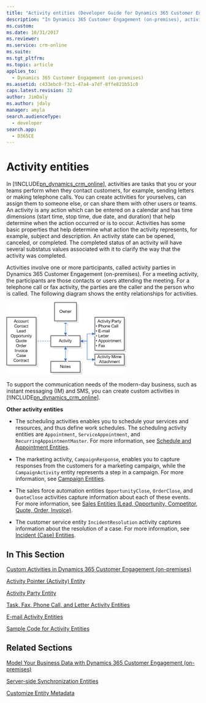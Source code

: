 ```yaml
---
title: "Activity entities (Developer Guide for Dynamics 365 Customer Engagement)| MicrosoftDocs"
description: "In Dynamics 365 Customer Engagement (on-premises), activities are tasks that you or your teams perform when they contact customers, for example, sending letters or making telephone calls."
ms.custom: 
ms.date: 10/31/2017
ms.reviewer: 
ms.service: crm-online
ms.suite: 
ms.tgt_pltfrm: 
ms.topic: article
applies_to: 
  - Dynamics 365 Customer Engagement (on-premises)
ms.assetid: c433ebc0-f3c1-47a4-a7df-8ffe821b51c0
caps.latest.revision: 32
author: JimDaly
ms.author: jdaly
manager: amyla
search.audienceType: 
  - developer
search.app: 
  - D365CE
---
```


# Activity entities

 

In [!INCLUDE[pn_dynamics_crm_online](../includes/pn-dynamics-crm-online.md)], activities are tasks that you or your teams perform when they contact customers, for example, sending letters or making telephone calls. You  can create activities for yourselves, can assign them to someone else, or can share them with other users or teams. An activity is any action which can be entered  on a calendar  and has time dimensions (start time, stop time, due date, and duration) that help determine when the action occurred or is to occur. Activities has some basic properties that help determine what action the activity represents, for example, subject and description. An activity state can be opened, canceled, or completed. The completed status of an activity will have several substatus values associated with it to clarify the way that the activity was completed.
  
 Activities involve one or more participants, called activity parties in Dynamics 365 Customer Engagement (on-premises). For a meeting activity, the participants are those contacts or users attending the meeting. For a telephone call or fax activity, the parties are the caller and the person who is called. The following diagram shows the entity relationships for activities.  
  
 ![Activity diagram](media/entity-model-activity.gif "Activity diagram")  
  
 To support the communication needs of the modern-day business, such as instant messaging (IM) and SMS, you can create custom activities in [!INCLUDE[pn_dynamics_crm_online](../includes/pn-dynamics-crm-online.md)].  
  
 **Other activity entities**  
  
-   The scheduling activities enables you to schedule your services and resources, and thus define work schedules. The scheduling activity entities are `Appointment`, `ServiceAppointment`, and `RecurringAppointmentMaster`. For more information, see [Schedule and Appointment Entities](schedule-appointment-entities.md).  
  
-   The marketing activity, `CampaignResponse`, enables you to capture responses from the customers for a marketing campaign, while the `CampaignActivity` entity represents a step in a campaign. For more information, see [Campaign Entities](campaign-entities.md).  
  
-   The sales force automation entities `OpportunityClose`, `OrderClose`, and `QuoteClose` activities capture information about each of these events. For more information, see [Sales Entities (Lead, Opportunity, Competitor, Quote, Order, Invoice)](sales-entities-lead-opportunity-competitor-quote-order-invoice.md).  
  
-   The customer service entity `IncidentResolution` activity captures information about the resolution of a case. For more information, see [Incident (Case) Entities](incident-case-entities.md).  
  
## In This Section  
 [Custom Activities in Dynamics 365 Customer Engagement (on-premises)](custom-activities.md)  
  
 [Activity Pointer (Activity) Entity](activitypointer-activity-entity.md)  
  
 [Activity Party Entity](activityparty-entity.md)  
  
 [Task, Fax, Phone Call, and Letter Activity Entities](task-fax-phone-call-letter-activity-entities.md)  
  
 [E-mail Activity Entities](email-activity-entities.md)  
  
 [Sample Code for Activity Entities](sample-code-activity-entities.md)  
  
## Related Sections  
 [Model Your Business Data with Dynamics 365 Customer Engagement (on-premises)](model-business-data.md)  
  
 [Server-side Synchronization Entities](server-side-synchronization-entities.md)  
  
 [Customize Entity Metadata](customize-entity-metadata.md)
